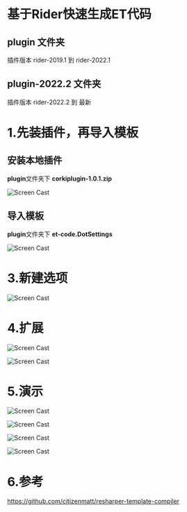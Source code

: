 # 基于Rider快速生成ET代码

## plugin 文件夹
插件版本 rider-2019.1 到 rider-2022.1

## plugin-2022.2 文件夹
插件版本 rider-2022.2 到 最新

# 1.先装插件，再导入模板 
## 安装本地插件
**plugin**文件夹下 **corkiplugin-1.0.1.zip**

![Screen Cast](https://github.com/sosloop/ET-Rider/blob/main/gif/installplugin.png)

## 导入模板
**plugin**文件夹下 **et-code.DotSettings**

![Screen Cast](https://github.com/sosloop/ET-Rider/blob/main/gif/install.png)

# 3.新建选项
![Screen Cast](https://github.com/sosloop/ET-Rider/blob/main/gif/new.png)

# 4.扩展

![Screen Cast](https://github.com/sosloop/ET-Rider/blob/main/gif/FileTemplete.png)

![Screen Cast](https://github.com/sosloop/ET-Rider/blob/main/gif/LiveTemplete.png)

# 5.演示

![Screen Cast](https://github.com/sosloop/ET-Rider/blob/main/gif/NewComponent.gif)

![Screen Cast](https://github.com/sosloop/ET-Rider/blob/main/gif/NewComponent2.gif)

![Screen Cast](https://github.com/sosloop/ET-Rider/blob/main/gif/NewHandler.gif)

![Screen Cast](https://github.com/sosloop/ET-Rider/blob/main/gif/NewMethod.gif)

# 6.参考

https://github.com/citizenmatt/resharper-template-compiler
